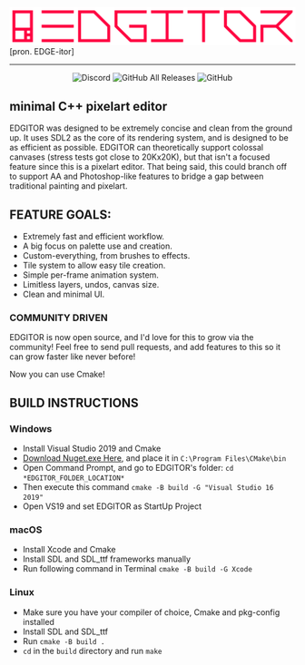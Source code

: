 <img src="https://github.com/ENDESGA/EDGITOR/blob/master/git/title.png" />
[pron. EDGE-itor]

- - - - - - -

<p align="center">
  <img alt="Discord" src="https://img.shields.io/discord/732380484956586035?color=FF0040&label=chat&logo=discord&logoColor=FFFFFF">
  <img alt="GitHub All Releases" src="https://img.shields.io/github/downloads/ENDESGA/EDGITOR/total?color=FF0040">
  <img alt="GitHub" src="https://img.shields.io/github/license/ENDESGA/EDGITOR?color=FF0040">
</p>

## minimal C++ pixelart editor
EDGITOR was designed to be extremely concise and clean from the ground up. It uses SDL2 as the core of its rendering system, and is designed to be as efficient as possible. EDGITOR can theoretically support colossal canvases (stress tests got close to 20Kx20K), but that isn't a focused feature since this is a pixelart editor. That being said, this could branch off to support AA and Photoshop-like features to bridge a gap between traditional painting and pixelart.

## FEATURE GOALS:
- Extremely fast and efficient workflow.
- A big focus on palette use and creation.
- Custom-everything, from brushes to effects.
- Tile system to allow easy tile creation.
- Simple per-frame animation system.
- Limitless layers, undos, canvas size.
- Clean and minimal UI.

### COMMUNITY DRIVEN
EDGITOR is now open source, and I'd love for this to grow via the community! Feel free to send pull requests, and add features to this so it can grow faster like never before!

Now you can use Cmake!

## BUILD INSTRUCTIONS
### Windows
- Install Visual Studio 2019 and Cmake
- [Download Nuget.exe Here](https://dist.nuget.org/win-x86-commandline/latest/nuget.exe), and place it in `C:\Program Files\CMake\bin`
- Open Command Prompt, and go to EDGITOR's folder: `cd *EDGITOR_FOLDER_LOCATION*`
- Then execute this command `cmake -B build -G "Visual Studio 16 2019"`
- Open VS19 and set EDGITOR as StartUp Project

### macOS
- Install Xcode and Cmake
- Install SDL and SDL_ttf frameworks manually
- Run following command in Terminal `cmake -B build -G Xcode`

### Linux
- Make sure you have your compiler of choice, Cmake and pkg-config installed
- Install SDL and SDL_ttf
- Run `cmake -B build .`
- `cd` in the `build` directory and run `make`

